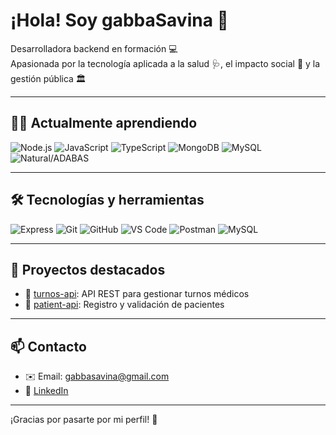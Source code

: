 # ¡Hola! Soy gabbaSavina 👋

Desarrolladora backend en formación 💻  
Apasionada por la tecnología aplicada a la salud 🩺, el impacto social 🌱 y la gestión pública 🏛️

---

## 👩‍💻 Actualmente aprendiendo

![Node.js](https://img.shields.io/badge/Node.js-339933?style=for-the-badge&logo=node.js&logoColor=white)
![JavaScript](https://img.shields.io/badge/JavaScript-F7DF1E?style=for-the-badge&logo=javascript&logoColor=black)
![TypeScript](https://img.shields.io/badge/TypeScript-3178C6?style=for-the-badge&logo=typescript&logoColor=white)
![MongoDB](https://img.shields.io/badge/MongoDB-47A248?style=for-the-badge&logo=mongodb&logoColor=white)
![MySQL](https://img.shields.io/badge/MySQL-00758F?style=for-the-badge&logo=mysql&logoColor=white)
![Natural/ADABAS](https://img.shields.io/badge/Natural%2FADABAS-mainframe-blue?style=for-the-badge)

---

## 🛠️ Tecnologías y herramientas

![Express](https://img.shields.io/badge/Express.js-404D59?style=for-the-badge)
![Git](https://img.shields.io/badge/Git-F05032?style=for-the-badge&logo=git&logoColor=white)
![GitHub](https://img.shields.io/badge/GitHub-181717?style=for-the-badge&logo=github&logoColor=white)
![VS Code](https://img.shields.io/badge/VS%20Code-007ACC?style=for-the-badge&logo=visual-studio-code&logoColor=white)
![Postman](https://img.shields.io/badge/Postman-FF6C37?style=for-the-badge&logo=postman&logoColor=white)
![MySQL](https://img.shields.io/badge/MySQL-00758F?style=for-the-badge&logo=mysql&logoColor=white)

---

## 🚀 Proyectos destacados

- 🔹 [turnos-api](https://github.com/gabbaSavina/turnos-api): API REST para gestionar turnos médicos
- 🔹 [patient-api](https://github.com/gabbaSavina/patient-api): Registro y validación de pacientes

---

## 📫 Contacto

- ✉️ Email: gabbasavina@gmail.com  
- 💼 [LinkedIn](https://www.linkedin.com/in/tuusuario)

---

¡Gracias por pasarte por mi perfil! 🌟

